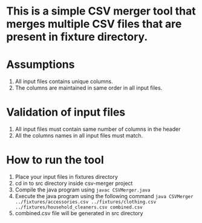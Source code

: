 # This is a simple CSV merger tool that merges multiple CSV files that are present in fixture directory.

# Assumptions
1. All input files contains unique columns.
2. The columns are maintained in same order in all input files.

# Validation of input files
1. All input files must contain same number of columns in the header
2. All the columns names in all input files must match.

# How to run the tool

1. Place your input files in fixtures directory
2. cd in to src directory inside csv-merger project
3. Compile the java program using `javac CSVMerger.java`
4. Execute the java program using the following command
   `java CSVMerger ../fixtures/accessories.csv ../fixtures/clothing.csv ../fixtures/household_cleaners.csv combined.csv`
5. combined.csv file will be generated in src directory
